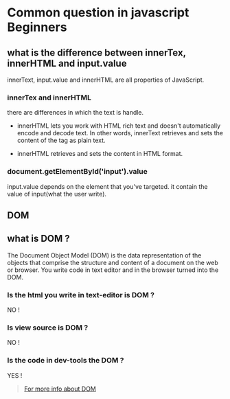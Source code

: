 # Common question in javascript Beginners

## what is the difference between innerTex, innerHTML and input.value

innerText, input.value and innerHTML are all properties of JavaScript.

### innerTex and innerHTML

there are differences in which the text is handle. 

* innerHTML lets you work with HTML rich text and doesn't automatically encode and decode text. In other words, innerText retrieves and sets the content of the tag as plain text.

* innerHTML retrieves and sets the content in HTML format. 

### document.getElementById('input').value

input.value depends on the element that you've targeted. it contain the value of input(what the user write).

## DOM

## what is DOM ?

The Document Object Model (DOM) is the data representation of the objects that comprise the structure and content of a document on the web or browser. You write code in text editor and in  the browser turned into the DOM.

### Is the html you write in text-editor is DOM ?

NO !

### Is view source is DOM ?

 NO !

### Is the code in dev-tools the DOM ?

YES !

> [For more info about DOM](https://css-tricks.com/dom/)